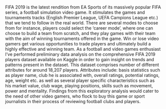 FIFA 2019 is the latest rendition from EA Sports of its massively popular FIFA series, a football simulation video game. It stimulates the games and tournaments tracks (English Premier League, UEFA Campions League etc.) that we tend to follow in the real world. There are several modes to choose from for instance, players could select the ‘career mode’, where one can choose to build a team from scratch, and they play games with their team with the aim of winning tournaments offered in the game. Win or lose video gamers get various opportunities to trade players and ultimately build a highly effective and winning team. As a football and video games enthusiast I’ve performed preliminary data analysis on the comprehensive FIFA 2019 players dataset available on Kaggle in order to gain insight on trends and patterns present in the dataset. 
This dataset comprises number of different attributes for around 18,207 players. Attributes include: basis statistics such as player name, club he is associated with, overall ratings, potential ratings, age, weight etc. as well as several player specific characteristics such as his market value, club wage, playing positions, skills such as movement, power and mentality.  Findings from this exploratory analysis would cater to the need of other video gamers, who flock to buy this game or sport journalists in their process of reviewing football clubs and players.
